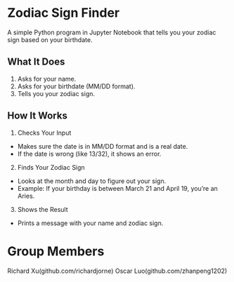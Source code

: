 # Zodiac Sign Finder

A simple Python program in Jupyter Notebook that tells you your zodiac sign based on your birthdate.

## What It Does
1. Asks for your name.
2. Asks for your birthdate (MM/DD format).
3. Tells you your zodiac sign.

## How It Works
1. Checks Your Input
- Makes sure the date is in MM/DD format and is a real date.
- If the date is wrong (like 13/32), it shows an error.
2. Finds Your Zodiac Sign
- Looks at the month and day to figure out your sign.
- Example: If your birthday is between March 21 and April 19, you’re an Aries.
3. Shows the Result
- Prints a message with your name and zodiac sign.

# Group Members
Richard Xu(github.com/richardjorne)
Oscar Luo(github.com/zhanpeng1202)
